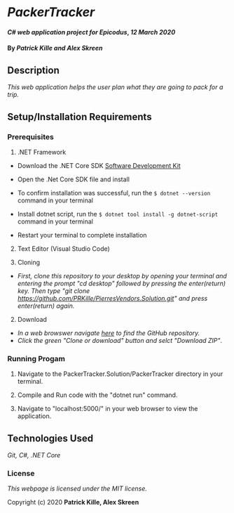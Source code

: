 # _PackerTracker_

#### _C# web application project for Epicodus_, _12 March 2020_

#### By _**Patrick Kille and Alex Skreen**_

## Description

_This web application helps the user plan what they are going to pack for a trip._

## Setup/Installation Requirements

### Prerequisites

1. .NET Framework
* Download the .NET Core SDK [Software Development Kit](https://dotnet.microsoft.com/download)
* Open the .Net Core SDK file and install
* To confirm installation was successful, run the ```$ dotnet --version``` command in your terminal

* Install dotnet script, run the ```$ dotnet tool install -g dotnet-script``` command in your terminal
* Restart your terminal to complete installation
2. Text Editor (Visual Studio Code)

1. Cloning
  * _First, clone this repository to your desktop by opening your terminal and entering the prompt "cd desktop" followed by pressing the enter(return) key. Then type "git clone https://github.com/PRKille/PierresVendors.Solution.git" and press enter(return) again._

2. Download
  * _In a web browswer navigate [here](https://github.com/PRKille/PackerTracker.Solution.git) to find the GitHub repository._
  * _Click the green "Clone or download" button and selct "Download ZIP"_.

### Running Progam

1. Navigate to the PackerTracker.Solution/PackerTracker directory in your terminal.

2. Compile and Run code with the "dotnet run" command.

3. Navigate to "localhost:5000/" in your web browser to view the application.


## Technologies Used

_Git, C#, .NET Core_

### License

*This webpage is licensed under the MIT license.*

Copyright (c) 2020 **Patrick Kille, Alex Skreen**
